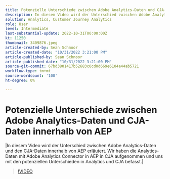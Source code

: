 ```yaml
---
title: Potenzielle Unterschiede zwischen Adobe Analytics-Daten und CJA-Daten innerhalb von AEP
description: In diesem Video wird der Unterschied zwischen Adobe Analytics-Daten und CJA-Daten innerhalb von AEP erläutert. Wir haben die Analytics-Daten mit Adobe Analytics Connector in AEP in CJA aufgenommen und uns mit den potenziellen Unterschieden in Analytics und CJA befasst.
solution: Analytics, Customer Journey Analytics
role: User
level: Intermediate
last-substantial-update: 2022-10-31T00:00:00Z
kt: 11250
thumbnail: 3409876.jpeg
article-created-by: Sean Schnoor
article-created-date: "10/31/2022 3:21:00 PM"
article-published-by: Sean Schnoor
article-published-date: "10/31/2022 3:21:00 PM"
source-git-commit: 67bd3801417b52683c0cd0d669e6104a44ab5721
workflow-type: tm+mt
source-wordcount: '100'
ht-degree: 0%

---
```



# Potenzielle Unterschiede zwischen Adobe Analytics-Daten und CJA-Daten innerhalb von AEP

|In diesem Video wird der Unterschied zwischen Adobe Analytics-Daten und den CJA-Daten innerhalb von AEP erläutert. Wir haben die Analytics-Daten mit Adobe Analytics Connector in AEP in CJA aufgenommen und uns mit den potenziellen Unterschieden in Analytics und CJA befasst.|

>[!VIDEO](https://video.tv.adobe.com/v/3409876/?quality=12&learn=on)
